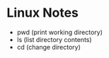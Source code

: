 # Linux Notes
- pwd (print working directory)
- ls (list directory contents)
- cd (change directory)
